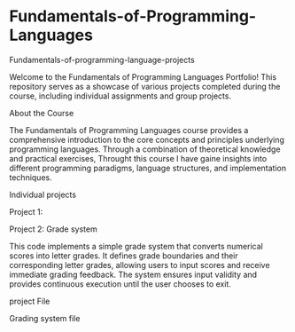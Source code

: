 # Fundamentals-of-Programming-Languages
Fundamentals-of-programming-language-projects

Welcome to the Fundamentals of Programming Languages Portfolio! This repository serves as a showcase of various projects completed during the course, including individual assignments and group projects.

About the Course

The Fundamentals of Programming Languages course provides a comprehensive introduction to the core concepts and principles underlying programming languages. Through a combination of theoretical knowledge and practical exercises, Throught this course I have gaine insights into different programming paradigms, language structures, and implementation techniques.

Individual projects

Project 1: 



Project 2: Grade system

This code implements a simple grade system that converts numerical scores into letter grades. It defines grade boundaries and their corresponding letter grades, allowing users to input scores and receive immediate grading feedback. The system ensures input validity and provides continuous execution until the user chooses to exit.

project File

Grading system file

